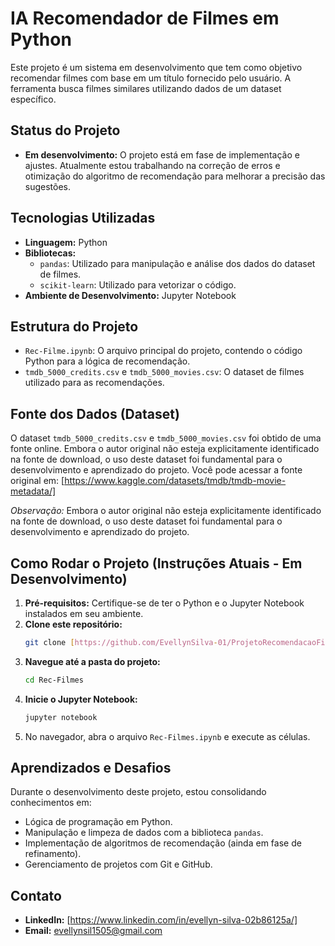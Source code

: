 # IA Recomendador de Filmes em Python

Este projeto é um sistema em desenvolvimento que tem como objetivo recomendar filmes com base em um título fornecido pelo usuário. A ferramenta busca filmes similares utilizando dados de um dataset específico.

## Status do Projeto
* **Em desenvolvimento:** O projeto está em fase de implementação e ajustes. Atualmente estou trabalhando na correção de erros e otimização do algoritmo de recomendação para melhorar a precisão das sugestões.

## Tecnologias Utilizadas
* **Linguagem:** Python
* **Bibliotecas:**
    * `pandas`: Utilizado para manipulação e análise dos dados do dataset de filmes.
    * `scikit-learn`: Utilizado para vetorizar o código.
* **Ambiente de Desenvolvimento:** Jupyter Notebook

## Estrutura do Projeto
* `Rec-Filme.ipynb`: O arquivo principal do projeto, contendo o código Python para a lógica de recomendação.
* `tmdb_5000_credits.csv` e `tmdb_5000_movies.csv`: O dataset de filmes utilizado para as recomendações.

## Fonte dos Dados (Dataset)
O dataset `tmdb_5000_credits.csv` e `tmdb_5000_movies.csv` foi obtido de uma fonte online. Embora o autor original não esteja explicitamente identificado na fonte de download, o uso deste dataset foi fundamental para o desenvolvimento e aprendizado do projeto. Você pode acessar a fonte original em: [https://www.kaggle.com/datasets/tmdb/tmdb-movie-metadata/]

*Observação:* Embora o autor original não esteja explicitamente identificado na fonte de download, o uso deste dataset foi fundamental para o desenvolvimento e aprendizado do projeto.


## Como Rodar o Projeto (Instruções Atuais - Em Desenvolvimento)
1.  **Pré-requisitos:** Certifique-se de ter o Python e o Jupyter Notebook instalados em seu ambiente.
2.  **Clone este repositório:**
    ```bash
    git clone [https://github.com/EvellynSilva-01/ProjetoRecomendacaoFilmes.git]
    ```
3.  **Navegue até a pasta do projeto:**
    ```bash
    cd Rec-Filmes
    ```
4.  **Inicie o Jupyter Notebook:**
    ```bash
    jupyter notebook
    ```
5.  No navegador, abra o arquivo `Rec-Filmes.ipynb` e execute as células.

## Aprendizados e Desafios
Durante o desenvolvimento deste projeto, estou consolidando conhecimentos em:
* Lógica de programação em Python.
* Manipulação e limpeza de dados com a biblioteca `pandas`.
* Implementação de algoritmos de recomendação (ainda em fase de refinamento).
* Gerenciamento de projetos com Git e GitHub.

## Contato
* **LinkedIn:** [https://www.linkedin.com/in/evellyn-silva-02b86125a/]
* **Email:** evellynsil1505@gmail.com
